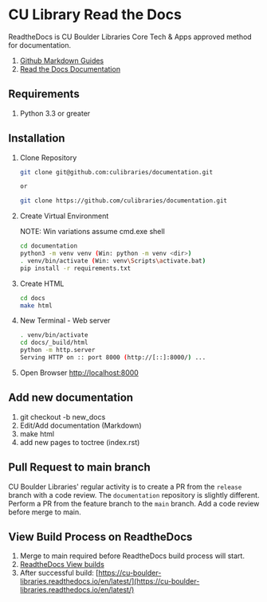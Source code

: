 # CU Library Read the Docs

ReadtheDocs is CU Boulder Libraries Core Tech & Apps approved method for documentation. 

1. [Github Markdown Guides](https://guides.github.com/features/mastering-markdown/)
1. [Read the Docs Documentation](https://docs.readthedocs.io/en/stable/index.html)

## Requirements

1. Python 3.3 or greater

## Installation

1. Clone Repository 
    ```sh
    git clone git@github.com:culibraries/documentation.git

    or

    git clone https://github.com/culibraries/documentation.git
    ```
1. Create Virtual Environment

    NOTE: Win variations assume cmd.exe shell
    
    ```sh
    cd documentation
    python3 -m venv venv (Win: python -m venv <dir>)
    . venv/bin/activate (Win: venv\Scripts\activate.bat)
    pip install -r requirements.txt
    ```
1. Create HTML
    ```sh
    cd docs
    make html
    ```
1. New Terminal - Web server
    ```sh
    . venv/bin/activate
    cd docs/_build/html
    python -m http.server
    Serving HTTP on :: port 8000 (http://[::]:8000/) ...
    ```
1. Open Browser [http://localhost:8000](http://localhost:8000)

## Add new documentation

1. git checkout -b new_docs
1. Edit/Add documentation (Markdown)
1. make html 
1. add new pages to toctree (index.rst)


## Pull Request to main branch

CU Boulder Libraries' regular activity is to create a PR from the `release` branch with a code review. The `documentation` repository is slightly different. Perform a PR from the feature branch to the `main` branch. Add a code review before merge to main.

## View Build Process on ReadtheDocs

1. Merge to main required before ReadtheDocs build process will start.
1. [ReadtheDocs View builds](https://readthedocs.org/projects/cu-boulder-libraries/builds/)
1. After successful build: [https://cu-boulder-libraries.readthedocs.io/en/latest/](https://cu-boulder-libraries.readthedocs.io/en/latest/)
